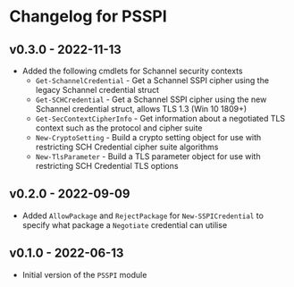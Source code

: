 # Changelog for PSSPI

## v0.3.0 - 2022-11-13

+ Added the following cmdlets for Schannel security contexts
  + `Get-SchannelCredential` - Get a Schannel SSPI cipher using the legacy Schannel credential struct
  + `Get-SCHCredential` - Get a Schannel SSPI cipher using the new Schannel credential struct, allows TLS 1.3 (Win 10 1809+)
  + `Get-SecContextCipherInfo` - Get information about a negotiated TLS context such as the protocol and cipher suite
  + `New-CryptoSetting` - Build a crypto setting object for use with restricting SCH Credential cipher suite algorithms
  + `New-TlsParameter` - Build a TLS parameter object for use with restricting SCH Credential TLS options

## v0.2.0 - 2022-09-09

+ Added `AllowPackage` and `RejectPackage` for `New-SSPICredential` to specify what package a `Negotiate` credential can utilise

## v0.1.0 - 2022-06-13

+ Initial version of the `PSSPI` module
